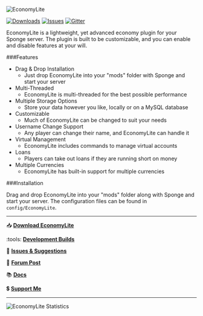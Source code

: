 ![EconomyLite](http://i.imgur.com/MsuOo9w.png)

[![Downloads](https://img.shields.io/github/downloads/flibio/economylite/total.svg?style=flat-square)](https://github.com/Flibio/EconomyLite/releases)
[![Issues](https://img.shields.io/github/issues/flibio/economylite.svg?style=flat-square)](http://www.github.com/Flibio/EconomyLite/issues/)
[![Gitter](https://img.shields.io/badge/chat-on_gitter-3F51B5.svg?style=flat-square)](https://gitter.im/Flibio/EconomyLite)

EconomyLite is a lightweight, yet advanced economy plugin for your Sponge server. The plugin is built to be customizable, and you can enable and disable features at your will.

###Features

- Drag & Drop Installation
  - Just drop EconomyLite into your "mods" folder with Sponge and start your server
- Multi-Threaded
  -  EconomyLite is multi-threaded for the best possible performance
- Multiple Storage Options
  - Store your data however you like, locally or on a MySQL database
- Customizable
  - Much of EconomyLite can be changed to suit your needs
- Username Change Support
  - Any player can change their name, and EconomyLite can handle it 
- Virtual Management
  - EconomyLite includes commands to manage virtual accounts
- Loans
  - Players can take out loans if they are running short on money
- Multiple Currencies
  - EconomyLite has built-in support for multiple currencies

###Installation

Drag and drop EconomyLite into your "mods" folder along with Sponge and start your server. The configuration files can be found in `config/EconomyLite`.

---

:inbox_tray: [**Download EconomyLite**][1]

:tools: [**Development Builds**][2]

:speech_balloon: [**Issues & Suggestions**][3]

:newspaper: [**Forum Post**][4]

:books: [**Docs**][5]

:heavy_dollar_sign: [**Support Me**][6]

---

![EconomyLite Statistics](http://i.mcstats.org/EconomyLite/Global+Statistics.png)

[1]: https://github.com/Flibio/EconomyLite/releases
[2]: http://continuum.flibio.net/project/EconomyLite
[3]: https://github.com/Flibio/EconomyLite/issues
[4]: https://forums.spongepowered.org/t/economylite/7045
[5]: http://flibiostudio.github.io/EconomyLiteDocs/index.html
[6]: http://flibio.weebly.com/support-me.html
